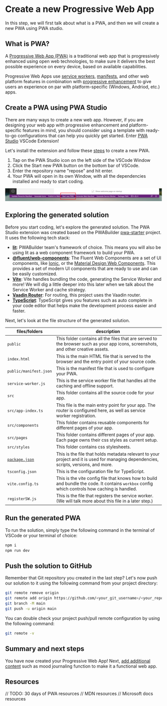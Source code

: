 # Create a new Progressive Web App

In this step, we will first talk about what is a PWA, and then we will create a new PWA using PWA studio.

## What is PWA?

A [Progressive Web App (PWA)](https://docs.microsoft.com/microsoft-edge/progressive-web-apps-chromium/) is a traditional web app that is progressively enhanced using open web technologies, to make sure it delivers the best possible experience on every device, based on available capabilities.

Progressive Web Apps use [service workers](https://docs.microsoft.com/microsoft-edge/progressive-web-apps-chromium/how-to/service-workers), [manifests](https://docs.microsoft.com/microsoft-edge/progressive-web-apps-chromium/how-to/web-app-manifests), and other web platform features in combination with [progressive enhancement](https://developer.mozilla.org/en-US/docs/Glossary/Progressive_Enhancement) to give users an experience on par with platform-specific (Windows, Andriod, etc.) apps.

## Create a PWA using PWA Studio

There are many ways to create a new web app. However, if you are designing your web app with progressive enhancement and platform-specific features in mind, you should consider using a template with ready-to-go configurations that can help you quickly get started. Enter [PWA Studio](https://marketplace.visualstudio.com/items?itemName=PWABuilder.pwa-studio) VSCode Extension!

Let's install the extension and follow these [steps](https://github.com/pwa-builder/pwa-studio/wiki/Create-a-New-PWA) to create a new PWA.
1. Tap on the PWA Studio icon on the left side of the VSCode Window
1. Click the Start new PWA button on the bottom bar of VSCode.
1. Enter the repository name "repose" and hit enter.
1. Your PWA will open in its own Window, with all the dependencies installed and ready to start coding.

![Start a new PWA in VSCode command bar using PWA Studio extension.](./images/1-command-bar-startnew.png)

## Exploring the generated solution

Before you start coding, let's explore the generated solution. The PWA Studio extension was created based on the PWABuilder [pwa-starter](https://github.com/pwa-builder/pwa-starter) project. It uses the following tech stack:

- [**lit**](https://lit.dev/): PWABuilder team's framework of choice. This means you will also be using lit as a web component framework to build your PWA.
- [**@fluent/web-components**](https://docs.microsoft.com/fluent-ui/web-components/): The Fluent Web Components are a set of UI components, like [Ionic](https://ionicframework.com/), or the [Material Design Web Components](https://material.io/develop/web). This provides a set of modern UI components that are ready to use and can be easily customized.
- [**Vite**](https://vitejs.dev/): Vite handles bundling the code, generating the Service Worker and more! We will dig a little deeper into this later when we talk about the Service Worker and cache strategy.
- [**Vaadin Router**](https://vaadin.github.io/router/vaadin-router/demo/#vaadin-router-getting-started-demos): For routing, this project uses the Vaadin router.
- [**TypeScript**](https://www.typescriptlang.org/): TypeScript gives you features such as auto complete in your code editor that helps make the development process easier and faster.

Next, let's look at the file structure of the generated solution.

| files/folders | description |
| ------------- | ----------- |
| `public` | This folder contains all the files that are served to the browser such as your app icons, screenshots, and other creative assets. |
| `index.html` | This is the main HTML file that is served to the browser and the entry point of your source code. |
| `public/manifest.json` | This is the manifest file that is used to configure your PWA. |
| `service-worker.js` | This is the service worker file that handles all the caching and offline support. |
| `src` | This folder contains all the source code for your app. |
| `src/app-index.ts` | This file is the main entry point for your app. The router is configured here, as well as service worker registration. |
| `src/components` | This folder contains reusable components for different pages of your app. |
| `src/pages` | This folder contains different pages of your app. Each page owns their css styles as current setup. |
| `src/styles` | This folder contains css stylesheets. |
| [`package.json`](https://nodejs.org/en/knowledge/getting-started/npm/what-is-the-file-package-json/) | This is the file that holds metadata relevant to your project and it is used for managing dependencies, scripts, versions, and more. |
| `tsconfig.json` | This is the configuration file for TypeScript. |
| `vite.config.ts` | This is the vite config file that knows how to build and bundle the code. It contains `workbox` config which controls how caching is handled.  |
| `registerSW.js` | This is the file that registers the service worker. (We will talk more about this file in a later step.) |

## Run the generated PWA

To run the solution, simply type the following command in the terminal of VSCode or your terminal of choice:

```bash
npm i
npm run dev
```

## Push the solution to GitHub

Remember that Git repository you created in the last step? Let's now push our solution to it using the following command from your project directory:

```bash
git remote remove origin
git remote add origin https://github.com/<your_git_username>/<your_repo_name | repose.git>
git branch -M main
git push -u origin main
```

You can double check your project push/pull remote configuration by using the following command:

```bash
git remote -v
```

## Summary and next steps

You have now created your Progressive Web App! Next, [add additional content](2-add-content.md) such as mood journaling function to make it a functional web app.

## Resources
// TODO: 30 days of PWA resources
// MDN resources
// Microsoft docs resources